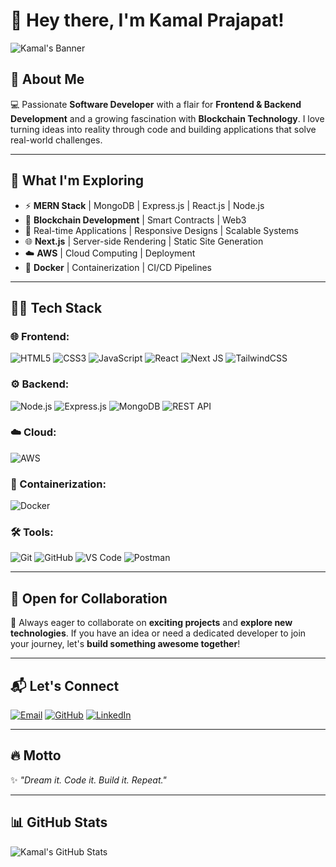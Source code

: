 # 👋 Hey there, I'm Kamal Prajapat!

![Kamal's Banner](https://nerdlowdown.wordpress.com/wp-content/uploads/2015/08/iron-man-banner.jpg/1000x250.png?text=Welcome+to+My+GitHub+Profile)

## 🚀 About Me
💻 Passionate **Software Developer** with a flair for **Frontend & Backend Development** and a growing fascination with **Blockchain Technology**. I love turning ideas into reality through code and building applications that solve real-world challenges.

---

## 🌱 What I'm Exploring
- ⚡ **MERN Stack** | MongoDB | Express.js | React.js | Node.js
- 🔗 **Blockchain Development** | Smart Contracts | Web3
- 🎯 Real-time Applications | Responsive Designs | Scalable Systems
- 🌐 **Next.js** | Server-side Rendering | Static Site Generation
- ☁️ **AWS** | Cloud Computing | Deployment
- 🐳 **Docker** | Containerization | CI/CD Pipelines

---

## 🧑‍💻 Tech Stack
### 🌐 Frontend:
![HTML5](https://img.shields.io/badge/HTML5-E34F26?style=for-the-badge&logo=html5&logoColor=white)  ![CSS3](https://img.shields.io/badge/CSS3-1572B6?style=for-the-badge&logo=css3&logoColor=white)  ![JavaScript](https://img.shields.io/badge/JavaScript-F7DF1E?style=for-the-badge&logo=javascript&logoColor=black)  ![React](https://img.shields.io/badge/React-20232A?style=for-the-badge&logo=react&logoColor=61DAFB)  ![Next JS](https://img.shields.io/badge/Next.js-000000?style=for-the-badge&logo=next.js&logoColor=white)  ![TailwindCSS](https://img.shields.io/badge/TailwindCSS-38B2AC?style=for-the-badge&logo=tailwind-css&logoColor=white)

### ⚙️ Backend:
![Node.js](https://img.shields.io/badge/Node.js-43853D?style=for-the-badge&logo=node.js&logoColor=white)  ![Express.js](https://img.shields.io/badge/Express.js-000000?style=for-the-badge&logo=express&logoColor=white)  ![MongoDB](https://img.shields.io/badge/MongoDB-4EA94B?style=for-the-badge&logo=mongodb&logoColor=white)  ![REST API](https://img.shields.io/badge/REST-API-blue?style=for-the-badge)

### ☁️ Cloud:
![AWS](https://img.shields.io/badge/AWS-232F3E?style=for-the-badge&logo=amazon-aws&logoColor=white)

### 🐳 Containerization:
![Docker](https://img.shields.io/badge/Docker-2496ED?style=for-the-badge&logo=docker&logoColor=white)

### 🛠️ Tools:
![Git](https://img.shields.io/badge/Git-F05032?style=for-the-badge&logo=git&logoColor=white)  ![GitHub](https://img.shields.io/badge/GitHub-181717?style=for-the-badge&logo=github&logoColor=white)  ![VS Code](https://img.shields.io/badge/VS%20Code-0078d7?style=for-the-badge&logo=visual-studio-code&logoColor=white)  ![Postman](https://img.shields.io/badge/Postman-FF6C37?style=for-the-badge&logo=postman&logoColor=white)

---

## 🤝 Open for Collaboration
🚀 Always eager to collaborate on **exciting projects** and **explore new technologies**. If you have an idea or need a dedicated developer to join your journey, let's **build something awesome together**!

---

## 📬 Let's Connect
[![Email](https://img.shields.io/badge/Email-D14836?style=for-the-badge&logo=gmail&logoColor=white)](mailto:kamalprajapat7117@gmail.com)  [![GitHub](https://img.shields.io/badge/GitHub-181717?style=for-the-badge&logo=github&logoColor=white)](https://github.com/kamalprajapat21)  [![LinkedIn](https://img.shields.io/badge/LinkedIn-0077B5?style=for-the-badge&logo=linkedin&logoColor=white)](#)

---

## 🔥 Motto
✨ *"Dream it. Code it. Build it. Repeat."*

---

## 📊 GitHub Stats
![Kamal's GitHub Stats](https://github-readme-stats.vercel.app/api?username=kamalprajapat21&show_icons=true&theme=radical)

